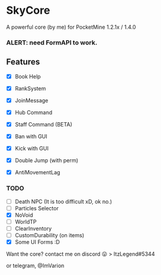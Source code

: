 # SkyCore
A powerful core (by me) for PocketMine 1.2.1x / 1.4.0

### ALERT: need FormAPI to work.

## Features

- [x] Book Help

- [x] RankSystem

- [x] JoinMessage

- [x] Hub Command

- [x] Staff Command (BETA)

- [x] Ban with GUI

- [x] Kick with GUI

- [x] Double Jump (with perm)

- [x] AntiMovementLag

### TODO

- [ ] Death NPC (It is too difficult xD, ok no.)
- [ ] Particles Selector
- [x] NoVoid
- [ ] WorldTP
- [ ] ClearInventory
- [ ] CustomDurability (on items)
- [x] Some UI Forms :D

Want the core? contact me on discord :stuck_out_tongue: > ItzLegend#5344

or telegram, @ImVarion
